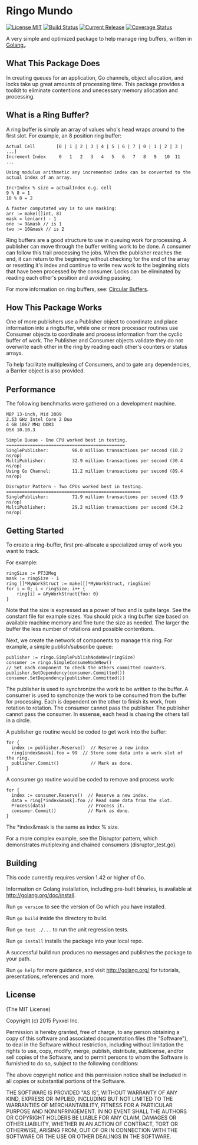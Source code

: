 # Ringo Mundo
[![License MIT](https://img.shields.io/npm/l/express.svg)](http://opensource.org/licenses/MIT)
[![Build Status](https://travis-ci.org/composer22/ringo-mundo.svg?branch=master)](http://travis-ci.org/composer22/ringo-mundo)
[![Current Release](https://img.shields.io/badge/release-v0.1.0-brightgreen.svg)](https://github.com/composer22/chattypantz/releases/tag/v0.1.0)
[![Coverage Status](https://coveralls.io/repos/composer22/ringo-mundo/badge.svg?branch=master)](https://coveralls.io/r/composer22/ringo-mundo?branch=master)

A very simple and optimized package to help manage ring buffers, written in [Golang.](http://golang.org).

## What This Package Does

In creating queues for an application, Go channels, object allocation, and locks take up great amounts of processing time. This package provides a toolkit to eliminate contentions and unecessary memory allocation and processing.

## What is a Ring Buffer?

A ring buffer is simply an array of values who's head wraps around to the first slot.  For example, an 8 position ring buffer:
```
Actual Cell        [0 | 1 | 2 | 3 | 4 | 5 | 6 | 7 | 0 | 1 | 2 | 3 | ...]
Increment Index     0   1   2   3   4   5   6   7   8   9   10  11  ...

Using modulus arithmetic any incremented index can be converted to the actual index of an array.

IncrIndex % size = actualIndex e.g. cell
9 % 8 = 1
10 % 8 = 2

A faster computated way is to use masking:
arr := make([]int, 8)
mask = len(arr) - 1
one := 9&mask // is 1
two := 10&mask // is 2
```
Ring buffers are a good structure to use in queuing work for processing. A publisher can move through the buffer writing work to be done.  A consumer can follow this trail processing the jobs. When the publisher reaches the end, it can return to the beginning without checking for the end of the array or resetting it's index and continue to write new work to the beginning slots that have been processed by the consumer. Locks can be eliminated by reading each other's position and avoiding passing.

For more information on ring buffers, see: [Circular Buffers](http://en.wikipedia.org/wiki/Circular_buffer).

## How This Package Works

One of more publishers use a Publisher object to coordinate and place information into a ringbuffer, while one or more processor routines use Consumer objects to coordinate and process information from the cyclic buffer of work. The Publisher and Consumer objects validate they do not overwrite each other in the ring by reading each other's counters or status arrays.

To help facilitate multiplexing of Consumers, and to gate any dependencies, a Barrier object is also provided.

## Performance

The following benchmarks were gathered on a development machine.
```
MBP 13-inch, Mid 2009
2.53 GHz Intel Core 2 Duo
4 GB 1067 MHz DDR3
OSX 10.10.3

Simple Queue - One CPU worked best in testing.
=============================================
SinglePublisher:         98.0 million transactions per second (10.2 ns/op)
MultiPublisher:          32.9 million transactions per second (30.4 ns/op)
Using Go Channel:        11.2 million transactions per second (89.4 ns/op)

Disruptor Pattern - Two CPUs worked best in testing.
===================================================
SinglePublisher:         71.9 million transactions per second (13.9 ns/op)
MultiPublisher:          29.2 million transactions per second (34.2 ns/op)
```
## Getting Started

To create a ring-buffer, first pre-allocate a specialized array of work you want to track.

For example:
```
ringSize := PT32Meg
mask := ringSize - 1
ring []*MyWorkStruct := make([]*MyWorkStruct, ringSize)
for i = 0; i < ringSize; i++ {
	ring[i] = &MyWorkStruct{foo: 0}
}
```
Note that the size is expressed as a power of two and is quite large. See the constant file for example sizes. You should pick a ring buffer size based on available machine memory and fine tune the size as needed.  The larger the buffer the less number of rotations and possible contentions.

Next, we create the network of components to manage this ring. For example, a simple publish/subscribe queue:
```
publisher := ringo.SimplePublishNodeNew(ringSize)
consumer := ringo.SimpleConsumeNodeNew()
// Set each component to check the others committed counters.
publisher.SetDependency(consumer.Committed())
consumer.SetDependency(publisher.Committed())
```

The publisher is used to synchronize the work to be written to the buffer.
A consumer is used to synchonize the work to be consumed from the buffer for processing.
Each is dependent on the other to finish its work, from rotation to rotation.  The consumer cannot pass the publisher.  The publisher cannot pass the consumer. In essense, each head is chasing the others tail in a circle.

A publisher go routine would be coded to get work into the buffer:
```
for {
  index := publisher.Reserve()  // Reserve a new index
  ring[index&mask].foo = 99  // Store some data into a work slot of the ring.
  publisher.Commit()            // Mark as done.
}
```
A consumer go routine would be coded to remove and process work:
```
for {
  index := consumer.Reserve()  // Reserve a new index.
  data = ring[*index&mask].foo // Read some data from the slot.
  Process(data)                // Process it.
  consumer.Commit()            // Mark as done.
}

```
The *index&mask is the same as index % size.

For a more complex example, see the Disruptor pattern, which demonstrates mutiplexing and chained consumers (disruptor_test.go).

## Building

This code currently requires version 1.42 or higher of Go.

Information on Golang installation, including pre-built binaries, is available at
<http://golang.org/doc/install>.

Run `go version` to see the version of Go which you have installed.

Run `go build` inside the directory to build.

Run `go test ./...` to run the unit regression tests.

Run `go install` installs the package into your local repo.

A successful build run produces no messages and publishes the package to your path.

Run `go help` for more guidance, and visit <http://golang.org/> for tutorials, presentations, references and more.

## License

(The MIT License)

Copyright (c) 2015 Pyxxel Inc.

Permission is hereby granted, free of charge, to any person obtaining a copy
of this software and associated documentation files (the "Software"), to
deal in the Software without restriction, including without limitation the
rights to use, copy, modify, merge, publish, distribute, sublicense, and/or
sell copies of the Software, and to permit persons to whom the Software is
furnished to do so, subject to the following conditions:

The above copyright notice and this permission notice shall be included in
all copies or substantial portions of the Software.

THE SOFTWARE IS PROVIDED "AS IS", WITHOUT WARRANTY OF ANY KIND, EXPRESS OR
IMPLIED, INCLUDING BUT NOT LIMITED TO THE WARRANTIES OF MERCHANTABILITY,
FITNESS FOR A PARTICULAR PURPOSE AND NONINFRINGEMENT. IN NO EVENT SHALL THE
AUTHORS OR COPYRIGHT HOLDERS BE LIABLE FOR ANY CLAIM, DAMAGES OR OTHER
LIABILITY, WHETHER IN AN ACTION OF CONTRACT, TORT OR OTHERWISE, ARISING
FROM, OUT OF OR IN CONNECTION WITH THE SOFTWARE OR THE USE OR OTHER DEALINGS
IN THE SOFTWARE.

